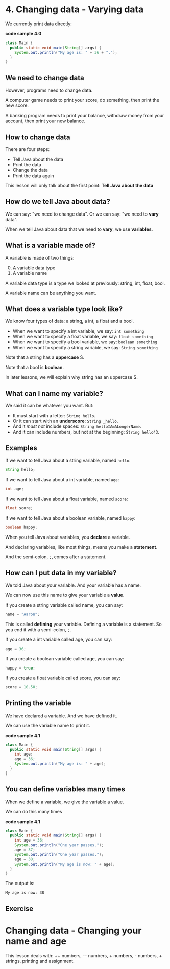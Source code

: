 # 4. Changing data - Varying data

We currently print data directly:

**code sample 4.0**
```java
class Main {
  public static void main(String[] args) {
    System.out.println("My age is: " + 36 + ".");
  }
}
```

## We need to change data

However, programs need to change data.

A computer game needs to print your score, do something, then print the new score.

A banking program needs to print your balance, withdraw money from your account, then print your new balance.

## How to change data

There are four steps:

* Tell Java about the data
* Print the data
* Change the data
* Print the data again

This lesson will only talk about the first point: **Tell Java about the data**

## How do we tell Java about data?

We can say: "we need to change data". Or we can say: "we need to **vary** data".

When we tell Java about data that we need to **vary**, we use **variables**.

## What is a variable made of?

A variable is made of two things:

0. A variable data type
0. A variable name

A variable data type is a type we looked at previously: string, int, float, bool.

A variable name can be anything you want.

## What does a variable type look like?

We know four types of data: a string, a int, a float and a bool.

* When we want to specify a int variable, we say: `int something`
* When we want to specify a float variable, we say: `float something`
* When we want to specify a bool variable, we say: `boolean something`
* When we want to specify a string variable, we say: `String something`

Note that a string has a **uppercase** S. 

Note that a bool is **boolean**.

In later lessons, we will explain why string has an uppercase S.

## What can I name my variable?

We said it can be whatever you want. But:

* It must start with a letter: `String hello`.
* Or it can start with an **underscore**: `String _hello`.
* And it *must not* include spaces: `String helloIAmALongerName`.
* And it can include numbers, but not at the beginning: `String hello43`.

## Examples

If we want to tell Java about a string variable, named `hello`:

```java
String hello;
```

If we want to tell Java about a int variable, named `age`:

```java
int age;
```

If we want to tell Java about a float variable, named `score`:

```java
float score;
```

If we want to tell Java about a boolean variable, named `happy`:

```java
boolean happy;
```

When you tell Java about variables, you **declare** a variable.

And declaring variables, like most things, means you make a **statement**. 

And the semi-colon, `;`, comes after a statement.

## How can I put data in my variable?

We told Java about your variable. And your variable has a name.

We can now use this name to give your variable a **value**.

If you create a string variable called name, you can say:

```java
name = "Aaron";
```

This is called **defining** your variable. Defining a variable is a statement. So you end it with a semi-colon, `;`.

If you create a int variable called age, you can say:

```java
age = 36;
````

If you create a boolean variable called age, you can say:

```java
happy = true;
````

If you create a float variable called score, you can say:

```java
score = 10.50;
````

## Printing the variable

We have declared a variable. And we have defined it. 

We can use the variable name to print it.

**code sample 4.1**
```java
class Main {
  public static void main(String[] args) {
    int age;
    age = 36;
    System.out.println("My age is: " + age);
  }
}
```

## You can define variables many times

When we define a variable, we give the variable a value.

We can do this many times

**code sample 4.1**
```java
class Main {
  public static void main(String[] args) {
    int age = 36;
    System.out.println("One year passes.");
    age = 37;
    System.out.println("One year passes.");
    age = 38;
    System.out.println("My age is now: " + age);
  }
}
```

The output is:

```
My age is now: 38
```

## Exercise

# Changing data - Changing your name and age

This lesson deals with: ++ numbers, -- numbers, + numbers, - numbers, + strings, printing and assignment.
